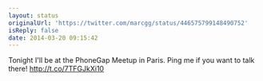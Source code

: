 ```yaml
---
layout: status
originalUrl: 'https://twitter.com/marcgg/status/446575799148490752'
isReply: false
date: 2014-03-20 09:15:42
---
```


Tonight I'll be at the PhoneGap Meetup in Paris. Ping me if you want to talk there! http://t.co/7TFGJkXi10
